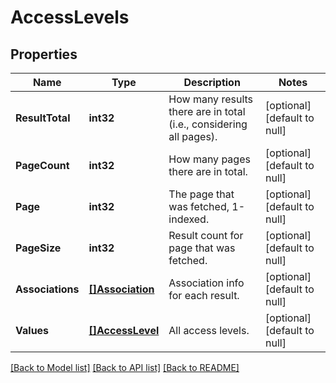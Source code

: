 # AccessLevels

## Properties
Name | Type | Description | Notes
------------ | ------------- | ------------- | -------------
**ResultTotal** | **int32** | How many results there are in total (i.e., considering all pages). | [optional] [default to null]
**PageCount** | **int32** | How many pages there are in total. | [optional] [default to null]
**Page** | **int32** | The page that was fetched, 1-indexed. | [optional] [default to null]
**PageSize** | **int32** | Result count for page that was fetched. | [optional] [default to null]
**Associations** | [**[]Association**](Association.md) | Association info for each result. | [optional] [default to null]
**Values** | [**[]AccessLevel**](AccessLevel.md) | All access levels. | [optional] [default to null]

[[Back to Model list]](../README.md#documentation-for-models) [[Back to API list]](../README.md#documentation-for-api-endpoints) [[Back to README]](../README.md)


